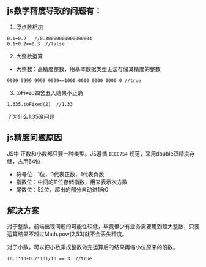 ## js数字精度导致的问题有：
1. 浮点数相加
```
0.1+0.2   //0.30000000000000004
0.1+0.2==0.3  //false
```
2. 大整数运算
- 大整数：高精度整数，用基本数据类型无法存储其精度的整数
```
9999 9999 9999 9999==1000 0000 0000 0000 0 //true
```
3. toFixed四舍五入结果不正确
```
1.335.toFixed(2)  //1.33
```
？为什么1.35没问题

## js精度问题原因

JS中 正数和小数都只要一种类型。JS遵循 `IEEE754` 规范，采用double双精度存储，占用64位
- 符号位：1位，0代表正数，1代表负数
- 指数位：中间的11位存储指数，用来表示次方数
- 尾数位：52位，超出的部分自动进1舍0


## 解决方案
对于整数，前端出现问题的可能性较低，毕竟很少有业务需要用到超大整数，只要运算结果不超过Math.pow(2,53)就不会丢失精度。

对于小数，可以把小数乘成整数做完运算后的结果再缩小位原来的倍数。
```
(0.1*10+0.2*10)/10 == 3  //true 
```

